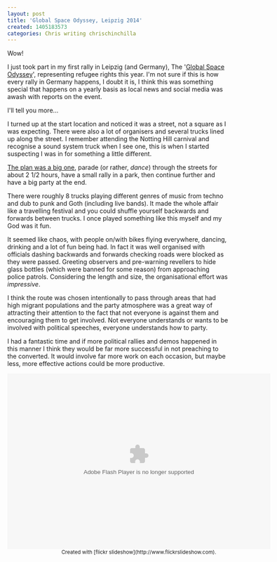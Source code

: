 ```yaml
---
layout: post
title: 'Global Space Odyssey, Leipzig 2014'
created: 1405183573
categories: Chris writing chrischinchilla
---
```


Wow!

I just took part in my first rally in Leipzig (and Germany), The '<a href="http://www.gso-le.de/" target="_blank">Global Space Odyssey</a>', representing refugee rights this year. I'm not sure if this is how every rally in Germany happens, I doubt it is, I think this was something special that happens on a yearly basis as local news and social media was awash with reports on the event.

I'll tell you more...

I turned up at the start location and noticed it was a street, not a square as I was expecting. There were also a lot of organisers and several trucks lined up along the street. I remember attending the Notting Hill carnival and recognise a sound system truck when I see one, this is when I started suspecting I was in for something a little different.

<a href="https://mapsengine.google.com/map/u/0/edit?mid=zGFGp3OsMpWk.kXhKzDpUgve4" target="_blank">The plan was a big one</a>, parade (or rather, _dance_) through the streets for about 2 1/2 hours, have a small rally in a park, then continue further and have a big party at the end.

There were roughly 8 trucks playing different genres of music from techno and dub to punk and Goth (including live bands). It made the whole affair like a travelling festival and you could shuffle yourself backwards and forwards between trucks. I once played something like this myself and my God was it fun.

It seemed like chaos, with people on/with bikes flying everywhere, dancing, drinking and a lot of fun being had. In fact it was well organised with officials dashing backwards and forwards checking roads were blocked as they were passed. Greeting observers and pre-warning revellers to hide glass bottles (which were banned for some reason) from approaching police patrols. Considering the length and size, the organisational effort was _impressive_.

I think the route was chosen intentionally to pass through areas that had high migrant populations and the party atmosphere was a great way of attracting their attention to the fact that not everyone is against them and encouraging them to get involved. Not everyone understands or wants to be involved with political speeches, everyone understands how to party.

I had a fantastic time and if more political rallies and demos happened in this manner I think they would be far more successful in not preaching to the converted. It would involve far more work on each occasion, but maybe less, more effective actions could be more productive.
<div style="width:600px;height:400px;text-align:center;margin:auto;"><object classid="clsid:d27cdb6e-ae6d-11cf-96b8-444553540000" codebase="http://download.macromedia.com/pub/shockwave/cabs/flash/swflash.cab#version=6,0,40,0" height="400" width="600"><param name="flashvars" value="offsite=true&lang=en-us&page_show_url=%2Fphotos%2Fchrischinchilla%2Fsets%2F72157645646617774%2Fshow&page_show_back_url=%2Fphotos%2Fchrischinchilla%2Fsets%2F72157645646617774%2F&set_id=72157645646617774" /><param name="allowFullScreen" value="true" /><param name="src" value="https://www.flickr.com/apps/slideshow/show.swf?v=71649" /><embed allowfullscreen="true" flashvars="offsite=true&lang=en-us&page_show_url=%2Fphotos%2Fchrischinchilla%2Fsets%2F72157645646617774%2Fshow&page_show_back_url=%2Fphotos%2Fchrischinchilla%2Fsets%2F72157645646617774%2F&set_id=72157645646617774" height="400" src="https://www.flickr.com/apps/slideshow/show.swf?v=71649" type="application/x-shockwave-flash" width="600"></embed></object><br /><small>Created with [flickr slideshow](http://www.flickrslideshow.com).</small></div><div style="width:600px;height:400px;text-align:center;margin:auto;"> </div>
